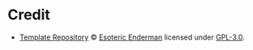 # Credit

- [Template Repository][template] &copy; [Esoteric Enderman][template-author] licensed under [GPL-3.0][gpl-3.0].

<!-- Link aliases -->

<!-- Template -->

[template]: https://github.com/esoterictemplates/template
[template-version]: https://github.com/esoterictemplates/template/tree/3.0.0
[template-author]: https://enderman.dev

<!-- Licenses -->

[gpl-3.0]: ../LICENSE
